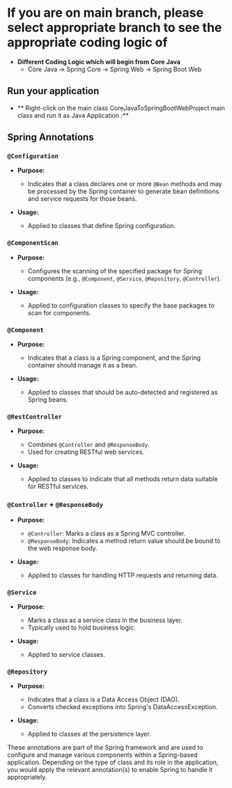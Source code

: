 # If you are on main branch, please select appropriate branch to see the appropriate coding logic of
- **Different Coding Logic which will begin from Core Java**
  - Core Java -> Spring Core -> Spring Web -> Spring Boot Web

## Run your application
- ** Right-click on the main class CoreJavaToSpringBootWebProject main class and run it as Java Application :**

## Spring Annotations

### `@Configuration`

- **Purpose:**
  - Indicates that a class declares one or more `@Bean` methods and may be processed by the Spring container to generate bean definitions and service requests for those beans.

- **Usage:**
  - Applied to classes that define Spring configuration.

### `@ComponentScan`

- **Purpose:**
  - Configures the scanning of the specified package for Spring components (e.g., `@Component`, `@Service`, `@Repository`, `@Controller`).

- **Usage:**
  - Applied to configuration classes to specify the base packages to scan for components.

### `@Component`

- **Purpose:**
  - Indicates that a class is a Spring component, and the Spring container should manage it as a bean.

- **Usage:**
  - Applied to classes that should be auto-detected and registered as Spring beans.

### `@RestController`

- **Purpose:**
  - Combines `@Controller` and `@ResponseBody`.
  - Used for creating RESTful web services.

- **Usage:**
  - Applied to classes to indicate that all methods return data suitable for RESTful services.

### `@Controller` + `@ResponseBody`

- **Purpose:**
  - `@Controller`: Marks a class as a Spring MVC controller.
  - `@ResponseBody`: Indicates a method return value should be bound to the web response body.

- **Usage:**
  - Applied to classes for handling HTTP requests and returning data.

### `@Service`

- **Purpose:**
  - Marks a class as a service class in the business layer.
  - Typically used to hold business logic.

- **Usage:**
  - Applied to service classes.

### `@Repository`

- **Purpose:**
  - Indicates that a class is a Data Access Object (DAO).
  - Converts checked exceptions into Spring's DataAccessException.

- **Usage:**
  - Applied to classes at the persistence layer.

These annotations are part of the Spring framework and are used to configure and manage various components within a Spring-based application. Depending on the type of class and its role in the application, you would apply the relevant annotation(s) to enable Spring to handle it appropriately.
